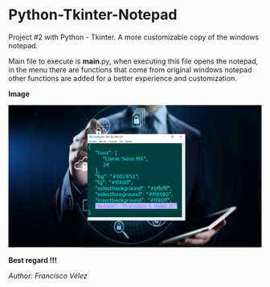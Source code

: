 # Python-Tkinter-Notepad
Project #2 with Python - Tkinter. A more customizable copy of the
windows notepad.

Main file to execute is __main__.py, when executing this
file opens the notepad, in the menu there are functions that come
from original windows notepad other functions are added
for a better experience and customization.

**Image**

![Image1](./Image1.png)

**Best regard !!!**

<cite>Author: Francisco Vélez</cite>
